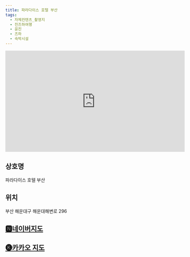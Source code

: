 ```yaml
---
title: 파라다이스 호텔 부산
tags:
  - 자체컨텐츠_촬영지
  - 진즈하여행
  - 윤진
  - 즈하
  - 숙박시설
---
```

<iframe width="560" height="315" src="https://www.youtube.com/embed/fdGT48DUnl8?si=n0IVMtz55I32Gv7O" title="YouTube video player" frameborder="0" allow="accelerometer; autoplay; clipboard-write; encrypted-media; gyroscope; picture-in-picture; web-share" referrerpolicy="strict-origin-when-cross-origin" allowfullscreen></iframe>

## 상호명
파라다이스 호텔 부산

## 위치
부산 해운대구 해운대해변로 296


## [🅽네이버지도](https://naver.me/FIfsgv4s)

## [🅚카카오 지도](https://place.map.kakao.com/8625845)